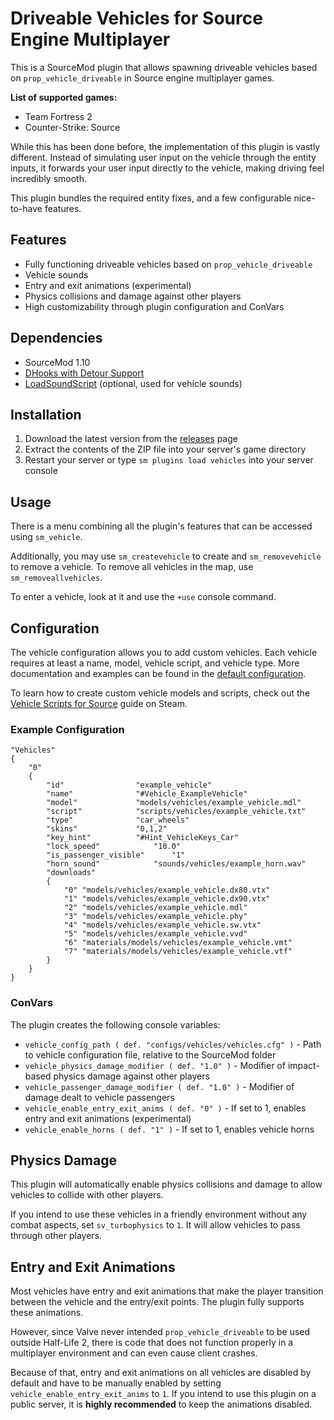 # Driveable Vehicles for Source Engine Multiplayer

This is a SourceMod plugin that allows spawning driveable vehicles based on `prop_vehicle_driveable` in Source engine
multiplayer games.

**List of supported games:**

* Team Fortress 2
* Counter-Strike: Source

While this has been done before, the implementation of this plugin is vastly different. Instead of simulating user input
on the vehicle through the entity inputs, it forwards your user input directly to the vehicle, making driving feel
incredibly smooth.

This plugin bundles the required entity fixes, and a few configurable nice-to-have features.

## Features

* Fully functioning driveable vehicles based on `prop_vehicle_driveable`
* Vehicle sounds
* Entry and exit animations (experimental)
* Physics collisions and damage against other players
* High customizability through plugin configuration and ConVars

## Dependencies

* SourceMod 1.10
* [DHooks with Detour Support](https://github.com/peace-maker/DHooks2)
* [LoadSoundScript](https://github.com/haxtonsale/LoadSoundScript) (optional, used for vehicle sounds)

## Installation

1. Download the latest version from the [releases](https://github.com/Mikusch/source-vehicles/releases) page
2. Extract the contents of the ZIP file into your server's game directory
3. Restart your server or type `sm plugins load vehicles` into your server console

## Usage

There is a menu combining all the plugin's features that can be accessed using `sm_vehicle`.

Additionally, you may use `sm_createvehicle` to create and `sm_removevehicle` to remove a vehicle. To remove all
vehicles in the map, use `sm_removeallvehicles`.

To enter a vehicle, look at it and use the `+use` console command.

## Configuration

The vehicle configuration allows you to add custom vehicles. Each vehicle requires at least a name, model, vehicle
script, and vehicle type. More documentation and examples can be found in
the [default configuration](/addons/sourcemod/configs/vehicles/vehicles.cfg).

To learn how to create custom vehicle models and scripts, check out
the [Vehicle Scripts for Source](https://steamcommunity.com/sharedfiles/filedetails/?id=1373837962) guide on Steam.

### Example Configuration

```
"Vehicles"
{
	"0"
	{
		"id"				"example_vehicle"
		"name"				"#Vehicle_ExampleVehicle"
		"model"				"models/vehicles/example_vehicle.mdl"
		"script"			"scripts/vehicles/example_vehicle.txt"
		"type"				"car_wheels"
		"skins"				"0,1,2"
		"key_hint"			"#Hint_VehicleKeys_Car"
		"lock_speed"			"10.0"
		"is_passenger_visible"		"1"
		"horn_sound"			"sounds/vehicles/example_horn.wav"
		"downloads"
		{
			"0"	"models/vehicles/example_vehicle.dx80.vtx"
			"1"	"models/vehicles/example_vehicle.dx90.vtx"
			"2"	"models/vehicles/example_vehicle.mdl"
			"3"	"models/vehicles/example_vehicle.phy"
			"4"	"models/vehicles/example_vehicle.sw.vtx"
			"5"	"models/vehicles/example_vehicle.vvd"
			"6"	"materials/models/vehicles/example_vehicle.vmt"
			"7"	"materials/models/vehicles/example_vehicle.vtf"
		}
	}
}
```

### ConVars

The plugin creates the following console variables:

* `vehicle_config_path ( def. "configs/vehicles/vehicles.cfg" )` - Path to vehicle configuration file, relative to the SourceMod folder
* `vehicle_physics_damage_modifier ( def. "1.0" )` - Modifier of impact-based physics damage against other players
* `vehicle_passenger_damage_modifier ( def. "1.0" )` - Modifier of damage dealt to vehicle passengers
* `vehicle_enable_entry_exit_anims ( def. "0" )` - If set to 1, enables entry and exit animations (experimental)
* `vehicle_enable_horns ( def. "1" )` - If set to 1, enables vehicle horns

## Physics Damage

This plugin will automatically enable physics collisions and damage to allow vehicles to collide with other players.

If you intend to use these vehicles in a friendly environment without any combat aspects, set `sv_turbophysics` to `1`.
It will allow vehicles to pass through other players.

## Entry and Exit Animations

Most vehicles have entry and exit animations that make the player transition between the vehicle and the entry/exit
points. The plugin fully supports these animations.

However, since Valve never intended `prop_vehicle_driveable` to be used outside Half-Life 2, there is code that does not
function properly in a multiplayer environment and can even cause client crashes.

Because of that, entry and exit animations on all vehicles are disabled by default and have to be manually enabled by
setting `vehicle_enable_entry_exit_anims` to `1`. If you intend to use this plugin on a public server, it is **highly
recommended** to keep the animations disabled.
